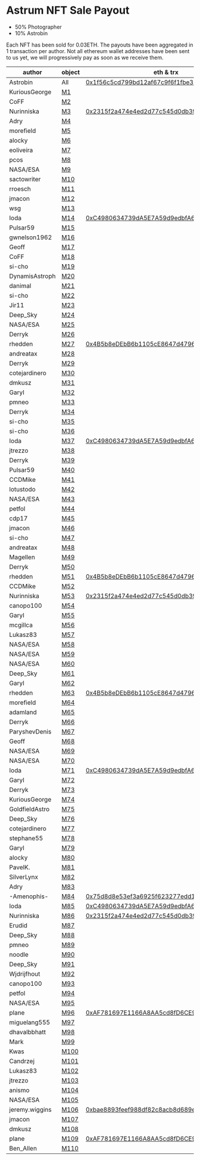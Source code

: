 # Astrum NFT Sale Payout
* 50% Photographer
* 10% Astrobin

Each NFT has been sold for 0.03ETH. The payouts have been aggregated in 1 transaction per author. Not all ethereum wallet addresses have been sent to us yet, we will progressively pay as soon as we receive them.

| author         | object                                                                           | eth & trx                                                                                                                                |
| -------------- | -------------------------------------------------------------------------------- | ---------------------------------------------------------------------------------------------------------------------------------------- | 
| Astrobin       | All                                                                              | [0x1f56c5cd799bd12af67c9f6f1fbe3862b32ef742](https://etherscan.io/tx/0x2eb3169ac4feaa5f35cfecfceaec476098de20f7069efcd3fb8a01e071f375ce)
| KuriousGeorge  | [M1](https://opensea.io/assets/0x33c0de6e17862a79a4f7273adf105cf64a356f60/1)     | []()                                                                                                                                     |
| CoFF           | [M2](https://opensea.io/assets/0x33c0de6e17862a79a4f7273adf105cf64a356f60/2)     | []()                                                                                                                                     |
| Nurinniska     | [M3](https://opensea.io/assets/0x33c0de6e17862a79a4f7273adf105cf64a356f60/3)     | [0x2315f2a474e4ed2d77c545d0db39841bf5718f45](https://etherscan.io/tx/0x6c5331d5d4e4de92b475787d05d32e2e41e5a9686df28e74502ae02d5a992b69) |
| Adry           | [M4](https://opensea.io/assets/0x33c0de6e17862a79a4f7273adf105cf64a356f60/4)     | []()                                                                                                                                     |
| morefield      | [M5](https://opensea.io/assets/0x33c0de6e17862a79a4f7273adf105cf64a356f60/5)     | []()                                                                                                                                     |
| alocky         | [M6](https://opensea.io/assets/0x33c0de6e17862a79a4f7273adf105cf64a356f60/6)     | []()                                                                                                                                     |
| eoliveira      | [M7](https://opensea.io/assets/0x33c0de6e17862a79a4f7273adf105cf64a356f60/7)     | []()                                                                                                                                     |
| pcos           | [M8](https://opensea.io/assets/0x33c0de6e17862a79a4f7273adf105cf64a356f60/8)     | []()                                                                                                                                     |
| NASA/ESA       | [M9](https://opensea.io/assets/0x33c0de6e17862a79a4f7273adf105cf64a356f60/9)     | []()                                                                                                                                     |
| sactowriter    | [M10](https://opensea.io/assets/0x33c0de6e17862a79a4f7273adf105cf64a356f60/10)   | []()                                                                                                                                     |
| rroesch        | [M11](https://opensea.io/assets/0x33c0de6e17862a79a4f7273adf105cf64a356f60/11)   | []()                                                                                                                                     |
| jmacon         | [M12](https://opensea.io/assets/0x33c0de6e17862a79a4f7273adf105cf64a356f60/12)   | []()                                                                                                                                     |
| wsg            | [M13](https://opensea.io/assets/0x33c0de6e17862a79a4f7273adf105cf64a356f60/13)   | []()                                                                                                                                     |
| Ioda           | [M14](https://opensea.io/assets/0x33c0de6e17862a79a4f7273adf105cf64a356f60/14)   | [0xC4980634739dA5E7A59d9edbfA68a864DC0C83A4](https://etherscan.io/tx/0x6bce14a9d57377b1e05df7635420bd1c3baedbcf42cb2a0f143187885df7c1c1) |
| Pulsar59       | [M15](https://opensea.io/assets/0x33c0de6e17862a79a4f7273adf105cf64a356f60/15)   | []()                                                                                                                                     |
| gwnelson1962   | [M16](https://opensea.io/assets/0x33c0de6e17862a79a4f7273adf105cf64a356f60/16)   | []()                                                                                                                                     |
| Geoff          | [M17](https://opensea.io/assets/0x33c0de6e17862a79a4f7273adf105cf64a356f60/17)   | []()                                                                                                                                     |
| CoFF           | [M18](https://opensea.io/assets/0x33c0de6e17862a79a4f7273adf105cf64a356f60/18)   | []()                                                                                                                                     |
| si-cho         | [M19](https://opensea.io/assets/0x33c0de6e17862a79a4f7273adf105cf64a356f60/19)   | []()                                                                                                                                     |
| DynamisAstroph | [M20](https://opensea.io/assets/0x33c0de6e17862a79a4f7273adf105cf64a356f60/20)   | []()                                                                                                                                     |
| danimal        | [M21](https://opensea.io/assets/0x33c0de6e17862a79a4f7273adf105cf64a356f60/21)   | []()                                                                                                                                     |
| si-cho         | [M22](https://opensea.io/assets/0x33c0de6e17862a79a4f7273adf105cf64a356f60/22)   | []()                                                                                                                                     |
| Jir11          | [M23](https://opensea.io/assets/0x33c0de6e17862a79a4f7273adf105cf64a356f60/23)   | []()                                                                                                                                     |
| Deep_Sky       | [M24](https://opensea.io/assets/0x33c0de6e17862a79a4f7273adf105cf64a356f60/24)   | []()                                                                                                                                     |
| NASA/ESA       | [M25](https://opensea.io/assets/0x33c0de6e17862a79a4f7273adf105cf64a356f60/25)   | []()                                                                                                                                     |
| Derryk         | [M26](https://opensea.io/assets/0x33c0de6e17862a79a4f7273adf105cf64a356f60/26)   | []()                                                                                                                                     |
| rhedden        | [M27](https://opensea.io/assets/0x33c0de6e17862a79a4f7273adf105cf64a356f60/27)   | [0x4B5b8eDEbB6b1105cE8647d479621c8A94fCaE62](https://etherscan.io/tx/0x3d9feab2b7d94986d57111927e3274c286655cdfc6f4c91d8ac8907af565793c) |
| andreatax      | [M28](https://opensea.io/assets/0x33c0de6e17862a79a4f7273adf105cf64a356f60/28)   | []()                                                                                                                                     |
| Derryk         | [M29](https://opensea.io/assets/0x33c0de6e17862a79a4f7273adf105cf64a356f60/29)   | []()                                                                                                                                     |
| cotejardinero  | [M30](https://opensea.io/assets/0x33c0de6e17862a79a4f7273adf105cf64a356f60/30)   | []()                                                                                                                                     |
| dmkusz         | [M31](https://opensea.io/assets/0x33c0de6e17862a79a4f7273adf105cf64a356f60/31)   | []()                                                                                                                                     |
| GaryI          | [M32](https://opensea.io/assets/0x33c0de6e17862a79a4f7273adf105cf64a356f60/32)   | []()                                                                                                                                     |
| pmneo          | [M33](https://opensea.io/assets/0x33c0de6e17862a79a4f7273adf105cf64a356f60/33)   | []()                                                                                                                                     |
| Derryk         | [M34](https://opensea.io/assets/0x33c0de6e17862a79a4f7273adf105cf64a356f60/34)   | []()                                                                                                                                     |
| si-cho         | [M35](https://opensea.io/assets/0x33c0de6e17862a79a4f7273adf105cf64a356f60/35)   | []()                                                                                                                                     |
| si-cho         | [M36](https://opensea.io/assets/0x33c0de6e17862a79a4f7273adf105cf64a356f60/36)   | []()                                                                                                                                     |
| Ioda           | [M37](https://opensea.io/assets/0x33c0de6e17862a79a4f7273adf105cf64a356f60/37)   | [0xC4980634739dA5E7A59d9edbfA68a864DC0C83A4](https://etherscan.io/tx/0x6bce14a9d57377b1e05df7635420bd1c3baedbcf42cb2a0f143187885df7c1c1) |
| jtrezzo        | [M38](https://opensea.io/assets/0x33c0de6e17862a79a4f7273adf105cf64a356f60/38)   | []()                                                                                                                                     |
| Derryk         | [M39](https://opensea.io/assets/0x33c0de6e17862a79a4f7273adf105cf64a356f60/39)   | []()                                                                                                                                     |
| Pulsar59       | [M40](https://opensea.io/assets/0x33c0de6e17862a79a4f7273adf105cf64a356f60/40)   | []()                                                                                                                                     |
| CCDMike        | [M41](https://opensea.io/assets/0x33c0de6e17862a79a4f7273adf105cf64a356f60/41)   | []()                                                                                                                                     |
| lotustodo      | [M42](https://opensea.io/assets/0x33c0de6e17862a79a4f7273adf105cf64a356f60/42)   | []()                                                                                                                                     |
| NASA/ESA       | [M43](https://opensea.io/assets/0x33c0de6e17862a79a4f7273adf105cf64a356f60/43)   | []()                                                                                                                                     |
| petfol         | [M44](https://opensea.io/assets/0x33c0de6e17862a79a4f7273adf105cf64a356f60/44)   | []()                                                                                                                                     |
| cdp17          | [M45](https://opensea.io/assets/0x33c0de6e17862a79a4f7273adf105cf64a356f60/45)   | []()                                                                                                                                     |
| jmacon         | [M46](https://opensea.io/assets/0x33c0de6e17862a79a4f7273adf105cf64a356f60/46)   | []()                                                                                                                                     |
| si-cho         | [M47](https://opensea.io/assets/0x33c0de6e17862a79a4f7273adf105cf64a356f60/47)   | []()                                                                                                                                     |
| andreatax      | [M48](https://opensea.io/assets/0x33c0de6e17862a79a4f7273adf105cf64a356f60/48)   | []()                                                                                                                                     |
| Magellen       | [M49](https://opensea.io/assets/0x33c0de6e17862a79a4f7273adf105cf64a356f60/49)   | []()                                                                                                                                     |
| Derryk         | [M50](https://opensea.io/assets/0x33c0de6e17862a79a4f7273adf105cf64a356f60/50)   | []()                                                                                                                                     |
| rhedden        | [M51](https://opensea.io/assets/0x33c0de6e17862a79a4f7273adf105cf64a356f60/51)   | [0x4B5b8eDEbB6b1105cE8647d479621c8A94fCaE62](https://etherscan.io/tx/0x3d9feab2b7d94986d57111927e3274c286655cdfc6f4c91d8ac8907af565793c) |
| CCDMike        | [M52](https://opensea.io/assets/0x33c0de6e17862a79a4f7273adf105cf64a356f60/52)   | []()                                                                                                                                     |
| Nurinniska     | [M53](https://opensea.io/assets/0x33c0de6e17862a79a4f7273adf105cf64a356f60/53)   | [0x2315f2a474e4ed2d77c545d0db39841bf5718f45](https://etherscan.io/tx/0x6c5331d5d4e4de92b475787d05d32e2e41e5a9686df28e74502ae02d5a992b69) |
| canopo100      | [M54](https://opensea.io/assets/0x33c0de6e17862a79a4f7273adf105cf64a356f60/54)   | []()                                                                                                                                     |
| GaryI          | [M55](https://opensea.io/assets/0x33c0de6e17862a79a4f7273adf105cf64a356f60/55)   | []()                                                                                                                                     |
| mcgillca       | [M56](https://opensea.io/assets/0x33c0de6e17862a79a4f7273adf105cf64a356f60/56)   | []()                                                                                                                                     |
| Lukasz83       | [M57](https://opensea.io/assets/0x33c0de6e17862a79a4f7273adf105cf64a356f60/57)   | []()                                                                                                                                     |
| NASA/ESA       | [M58](https://opensea.io/assets/0x33c0de6e17862a79a4f7273adf105cf64a356f60/58)   | []()                                                                                                                                     |
| NASA/ESA       | [M59](https://opensea.io/assets/0x33c0de6e17862a79a4f7273adf105cf64a356f60/59)   | []()                                                                                                                                     |
| NASA/ESA       | [M60](https://opensea.io/assets/0x33c0de6e17862a79a4f7273adf105cf64a356f60/60)   | []()                                                                                                                                     |
| Deep_Sky       | [M61](https://opensea.io/assets/0x33c0de6e17862a79a4f7273adf105cf64a356f60/61)   | []()                                                                                                                                     |
| GaryI          | [M62](https://opensea.io/assets/0x33c0de6e17862a79a4f7273adf105cf64a356f60/62)   | []()                                                                                                                                     |
| rhedden        | [M63](https://opensea.io/assets/0x33c0de6e17862a79a4f7273adf105cf64a356f60/63)   | [0x4B5b8eDEbB6b1105cE8647d479621c8A94fCaE62](https://etherscan.io/tx/0x3d9feab2b7d94986d57111927e3274c286655cdfc6f4c91d8ac8907af565793c) |
| morefield      | [M64](https://opensea.io/assets/0x33c0de6e17862a79a4f7273adf105cf64a356f60/64)   | []()                                                                                                                                     |
| adamland       | [M65](https://opensea.io/assets/0x33c0de6e17862a79a4f7273adf105cf64a356f60/65)   | []()                                                                                                                                     |
| Derryk         | [M66](https://opensea.io/assets/0x33c0de6e17862a79a4f7273adf105cf64a356f60/66)   | []()                                                                                                                                     |
| ParyshevDenis  | [M67](https://opensea.io/assets/0x33c0de6e17862a79a4f7273adf105cf64a356f60/67)   | []()                                                                                                                                     |
| Geoff          | [M68](https://opensea.io/assets/0x33c0de6e17862a79a4f7273adf105cf64a356f60/68)   | []()                                                                                                                                     |
| NASA/ESA       | [M69](https://opensea.io/assets/0x33c0de6e17862a79a4f7273adf105cf64a356f60/69)   | []()                                                                                                                                     |
| NASA/ESA       | [M70](https://opensea.io/assets/0x33c0de6e17862a79a4f7273adf105cf64a356f60/70)   | []()                                                                                                                                     |
| Ioda           | [M71](https://opensea.io/assets/0x33c0de6e17862a79a4f7273adf105cf64a356f60/71)   | [0xC4980634739dA5E7A59d9edbfA68a864DC0C83A4](https://etherscan.io/tx/0x6bce14a9d57377b1e05df7635420bd1c3baedbcf42cb2a0f143187885df7c1c1) |
| GaryI          | [M72](https://opensea.io/assets/0x33c0de6e17862a79a4f7273adf105cf64a356f60/72)   | []()                                                                                                                                     |
| Derryk         | [M73](https://opensea.io/assets/0x33c0de6e17862a79a4f7273adf105cf64a356f60/73)   | []()                                                                                                                                     |
| KuriousGeorge  | [M74](https://opensea.io/assets/0x33c0de6e17862a79a4f7273adf105cf64a356f60/74)   | []()                                                                                                                                     |
| GoldfieldAstro | [M75](https://opensea.io/assets/0x33c0de6e17862a79a4f7273adf105cf64a356f60/75)   | []()                                                                                                                                     |
| Deep_Sky       | [M76](https://opensea.io/assets/0x33c0de6e17862a79a4f7273adf105cf64a356f60/76)   | []()                                                                                                                                     |
| cotejardinero  | [M77](https://opensea.io/assets/0x33c0de6e17862a79a4f7273adf105cf64a356f60/77)   | []()                                                                                                                                     |
| stephane55     | [M78](https://opensea.io/assets/0x33c0de6e17862a79a4f7273adf105cf64a356f60/78)   | []()                                                                                                                                     |
| GaryI          | [M79](https://opensea.io/assets/0x33c0de6e17862a79a4f7273adf105cf64a356f60/79)   | []()                                                                                                                                     |
| alocky         | [M80](https://opensea.io/assets/0x33c0de6e17862a79a4f7273adf105cf64a356f60/80)   | []()                                                                                                                                     |
| PavelK.        | [M81](https://opensea.io/assets/0x33c0de6e17862a79a4f7273adf105cf64a356f60/81)   | []()                                                                                                                                     |
| SilverLynx     | [M82](https://opensea.io/assets/0x33c0de6e17862a79a4f7273adf105cf64a356f60/82)   | []()                                                                                                                                     |
| Adry           | [M83](https://opensea.io/assets/0x33c0de6e17862a79a4f7273adf105cf64a356f60/83)   | []()                                                                                                                                     |
| -Amenophis-    | [M84](https://opensea.io/assets/0x33c0de6e17862a79a4f7273adf105cf64a356f60/84)   | [0x75d8d8e53ef3a6925f623277edd1e872ccef08a5](https://etherscan.io/tx/0x488e43c1f24f61f1680489920e459f7ec5af86ec5c5f133eff1de39fd6dec2d4) |
| Ioda           | [M85](https://opensea.io/assets/0x33c0de6e17862a79a4f7273adf105cf64a356f60/85)   | [0xC4980634739dA5E7A59d9edbfA68a864DC0C83A4](https://etherscan.io/tx/0x6bce14a9d57377b1e05df7635420bd1c3baedbcf42cb2a0f143187885df7c1c1) |
| Nurinniska     | [M86](https://opensea.io/assets/0x33c0de6e17862a79a4f7273adf105cf64a356f60/86)   | [0x2315f2a474e4ed2d77c545d0db39841bf5718f45](https://etherscan.io/tx/0x6c5331d5d4e4de92b475787d05d32e2e41e5a9686df28e74502ae02d5a992b69) |
| Erudid         | [M87](https://opensea.io/assets/0x33c0de6e17862a79a4f7273adf105cf64a356f60/87)   | []()                                                                                                                                     |
| Deep_Sky       | [M88](https://opensea.io/assets/0x33c0de6e17862a79a4f7273adf105cf64a356f60/88)   | []()                                                                                                                                     |
| pmneo          | [M89](https://opensea.io/assets/0x33c0de6e17862a79a4f7273adf105cf64a356f60/89)   | []()                                                                                                                                     |
| noodle         | [M90](https://opensea.io/assets/0x33c0de6e17862a79a4f7273adf105cf64a356f60/90)   | []()                                                                                                                                     |
| Deep_Sky       | [M91](https://opensea.io/assets/0x33c0de6e17862a79a4f7273adf105cf64a356f60/91)   | []()                                                                                                                                     |
| Wjdrijfhout    | [M92](https://opensea.io/assets/0x33c0de6e17862a79a4f7273adf105cf64a356f60/92)   | []()                                                                                                                                     |
| canopo100      | [M93](https://opensea.io/assets/0x33c0de6e17862a79a4f7273adf105cf64a356f60/93)   | []()                                                                                                                                     |
| petfol         | [M94](https://opensea.io/assets/0x33c0de6e17862a79a4f7273adf105cf64a356f60/94)   | []()                                                                                                                                     |
| NASA/ESA       | [M95](https://opensea.io/assets/0x33c0de6e17862a79a4f7273adf105cf64a356f60/95)   | []()                                                                                                                                     |
| plane          | [M96](https://opensea.io/assets/0x33c0de6e17862a79a4f7273adf105cf64a356f60/96)   | [0xAF781697E1166A8AA5cd8fD6CE9dfb8F099e92f9](https://etherscan.io/tx/0x94d4df64f0320f8eb84e6d46c8dc5ca4401cc11748334a4168d7c606a3890319) |
| miguelang555   | [M97](https://opensea.io/assets/0x33c0de6e17862a79a4f7273adf105cf64a356f60/97)   | []()                                                                                                                                     |
| dhavalbbhatt   | [M98](https://opensea.io/assets/0x33c0de6e17862a79a4f7273adf105cf64a356f60/98)   | []()                                                                                                                                     |
| Mark           | [M99](https://opensea.io/assets/0x33c0de6e17862a79a4f7273adf105cf64a356f60/99)   | []()                                                                                                                                     |
| Kwas           | [M100](https://opensea.io/assets/0x33c0de6e17862a79a4f7273adf105cf64a356f60/100) | []()                                                                                                                                     |
| Candrzej       | [M101](https://opensea.io/assets/0x33c0de6e17862a79a4f7273adf105cf64a356f60/101) | []()                                                                                                                                     |
| Lukasz83       | [M102](https://opensea.io/assets/0x33c0de6e17862a79a4f7273adf105cf64a356f60/102) | []()                                                                                                                                     |
| jtrezzo        | [M103](https://opensea.io/assets/0x33c0de6e17862a79a4f7273adf105cf64a356f60/103) | []()                                                                                                                                     |
| anismo         | [M104](https://opensea.io/assets/0x33c0de6e17862a79a4f7273adf105cf64a356f60/104) | []()                                                                                                                                     |
| NASA/ESA       | [M105](https://opensea.io/assets/0x33c0de6e17862a79a4f7273adf105cf64a356f60/105) | []()                                                                                                                                     |
| jeremy.wiggins | [M106](https://opensea.io/assets/0x33c0de6e17862a79a4f7273adf105cf64a356f60/106) | [0xbae8893feef988df82c8acb8d689e07e9d35725a](https://etherscan.io/tx/0x897540fb04e893cfb1d61a1a7bfe019c6887fc2d7ef6ae95aa32838f49e41e22) |
| jmacon         | [M107](https://opensea.io/assets/0x33c0de6e17862a79a4f7273adf105cf64a356f60/107) | []()                                                                                                                                     |
| dmkusz         | [M108](https://opensea.io/assets/0x33c0de6e17862a79a4f7273adf105cf64a356f60/108) | []()                                                                                                                                     |
| plane          | [M109](https://opensea.io/assets/0x33c0de6e17862a79a4f7273adf105cf64a356f60/109) | [0xAF781697E1166A8AA5cd8fD6CE9dfb8F099e92f9](https://etherscan.io/tx/0x94d4df64f0320f8eb84e6d46c8dc5ca4401cc11748334a4168d7c606a3890319) |
| Ben_Allen      | [M110](https://opensea.io/assets/0x33c0de6e17862a79a4f7273adf105cf64a356f60/110) | []()                                                                                                                                     |


